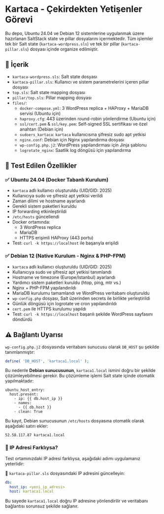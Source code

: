 # Kartaca - Çekirdekten Yetişenler Görevi

Bu depo, Ubuntu 24.04 ve Debian 12 sistemlerine uygulanmak üzere hazırlanan SaltStack state ve pillar dosyalarını içermektedir. Tüm işlemler tek bir Salt state (`kartaca-wordpress.sls`) ve tek bir pillar (`kartaca-pillar.sls`) dosyası içinde organize edilmiştir.

## 📌 İçerik

- `kartaca-wordpress.sls`: Salt state dosyası
- `kartaca-pillar.sls`: Kullanıcı ve sistem parametrelerini içeren pillar dosyası
- `top.sls`: Salt state mapping dosyası
- `pillar/top.sls`: Pillar mapping dosyası
- `files/`:
  - `docker-compose.yml`: 3 WordPress replica + HAProxy + MariaDB servisi (Ubuntu için)
  - `haproxy.cfg`: 443 üzerinden round-robin yönlendirme (Ubuntu için)
  - `ssl/cert.pem` & `ssl/key.pem`: Self-signed SSL sertifikası ve özel anahtarı (Debian için)
  - `sudoers_kartaca`: `kartaca` kullanıcısına şifresiz sudo apt yetkisi
  - `nginx.conf`: Debian için Nginx yapılandırma dosyası
  - `wp-config.php.j2`: WordPress yapılandırması için Jinja şablonu
  - `logrotate_nginx`: Saatlik log döngüsü için yapılandırma

## 🧪 Test Edilen Özellikler

### ✅ Ubuntu 24.04 (Docker Tabanlı Kurulum)

- `kartaca` adlı kullanıcı oluşturuldu (UID/GID: 2025)
- Kullanıcıya sudo ve şifresiz apt yetkisi verildi
- Zaman dilimi ve hostname ayarlandı
- Gerekli sistem paketleri kuruldu
- IP forwarding etkinleştirildi
- `/etc/hosts` güncellendi
- Docker ortamında:
  - 3 WordPress replica
  - MariaDB
  - HTTPS erişimli HAProxy (443 portu)
- Test: `curl -k https://localhost` ile başarıyla erişildi

### ✅ Debian 12 (Native Kurulum - Nginx & PHP-FPM)

- `kartaca` adlı kullanıcı oluşturuldu (UID/GID: 2025)
- Kullanıcıya sudo ve şifresiz apt yetkisi tanımlandı
- Hostname ve timezone (Europe/Istanbul) ayarlandı
- Yardımcı sistem paketleri kuruldu (htop, ping, mtr vs.)
- Nginx + PHP-FPM yapılandırıldı
- MariaDB kurulumu tamamlandı ve WordPress veritabanı oluşturuldu
- `wp-config.php` dosyası, Salt üzerinden secrets ile birlikte yerleştirildi
- Günlük döngüsü için logrotate ve cron yapılandırıldı
- `cert.pem` ile HTTPS kurulumu yapıldı
- Test: `curl -k https://localhost` başarılı şekilde WordPress sayfasını döndürdü

## ⚠️ Bağlantı Uyarısı

`wp-config.php.j2` dosyasında veritabanı sunucusu olarak `DB_HOST` şu şekilde tanımlanmıştır:

```php
define( 'DB_HOST', 'kartaca1.local' );
```

Bu nedenle **Debian sunucusunun**, `kartaca1.local` ismini doğru bir şekilde çözümleyebilmesi gerekir. Bu çözümleme işlemi Salt state içinde otomatik yapılmaktadır:

```jinja
ubuntu_host_entry:
  host.present:
    - ip: {{ db.host_ip }}
    - names:
      - {{ db.host }}
    - clean: True
```

Bu kayıt, Debian sunucusunun `/etc/hosts` dosyasına otomatik olarak aşağıdaki satırı ekler:

```
52.58.117.87 kartaca1.local
```

### 🧩 IP Adresi Farklıysa?

Test ortamınızdaki IP adresi farklıysa, aşağıdaki adımı uygulamanız yeterlidir:

📄 `kartaca-pillar.sls` dosyasındaki IP adresini güncelleyin:

```yaml
db:
  host_ip: <yeni_ip_adresi>
  host: kartaca1.local
```

Bu sayede `kartaca1.local` doğru IP adresine yönlendirilir ve veritabanı bağlantısı sorunsuz şekilde sağlanır.
